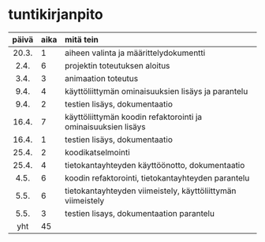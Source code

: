 # tuntikirjanpito

| päivä | aika | mitä tein  |
| :----:|:-----| :-----|
| 20.3. | 1    | aiheen valinta ja määrittelydokumentti |
| 2.4.  | 6    | projektin toteutuksen aloitus |
| 3.4.  | 3    | animaation toteutus |
| 9.4.  | 4    | käyttöliittymän ominaisuuksien lisäys ja parantelu |
| 9.4.  | 2    | testien lisäys, dokumentaatio |
| 16.4. | 7    | käyttöliittymän koodin refaktorointi ja ominaisuuksien lisäys |
| 16.4. | 1    | testien lisäys, dokumentaatio |
| 25.4. | 2    | koodikatselmointi |
| 25.4. | 4    | tietokantayhteyden käyttöönotto, dokumentaatio |
| 4.5.  | 6    | koodin refaktorointi, tietokantayhteyden parantelu |
| 5.5.  | 6    | tietokantayhteyden viimeistely, käyttöliittymän viimeistely |
|5.5.   | 3    | testien lisays, dokumentaation parantelu |
| yht   | 45   | |

